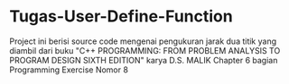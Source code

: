 # Tugas-User-Define-Function
Project ini berisi source code mengenai pengukuran jarak dua titik yang diambil dari buku "C++ PROGRAMMING:  FROM PROBLEM ANALYSIS TO PROGRAM DESIGN  SIXTH EDITION" karya D.S. MALIK Chapter 6 bagian Programming Exercise Nomor 8
